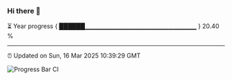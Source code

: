 ### Hi there 👋

⏳ Year progress { ██████▁▁▁▁▁▁▁▁▁▁▁▁▁▁▁▁▁▁▁▁▁▁▁▁ } 20.40 %

---

⏰ Updated on Sun, 16 Mar 2025 10:39:29 GMT

![Progress Bar CI](https://github.com/IshwaranRudhara/GIT-ACTION/workflows/Progress%20Bar%20CI/badge.svg)
